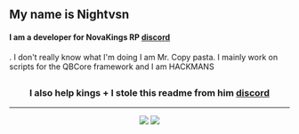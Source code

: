 ## My name is Nightvsn

#### I am a developer for NovaKings RP <a href='https://discord.gg/novakingsrp'>discord</a></h3>. I don't really know what I'm doing I am Mr. Copy pasta. I mainly work on scripts for the QBCore framework and I am HACKMANS

## <h3 align='center'>I also help kings + I stole this readme from him <a href='https://discord.gg/aCFPpcKEGk'>discord</a></h3>
<p align='center'>

---------------------

<p align="center">
  <img src="https://github-readme-stats.vercel.app/api?username=Nightvsn&count_private=true&show_icons=true&theme=dracula&layout=compact&hide_title=true&hide_rank=false">
  <img src="https://github-readme-stats.vercel.app/api/top-langs/?username=Nightvsn&layout=compact&theme=dracula">
</p>

